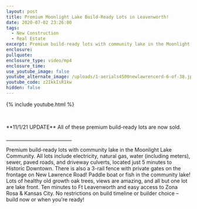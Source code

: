 ```yaml
---
layout: post
title: Premium Moonlight Lake Build-Ready Lots in Leavenworth!
date: 2020-07-02 23:26:00
tags:
  - New Construction
  - Real Estate
excerpt: Premium build-ready lots with community lake in the Moonlight Lake Community.
enclosure:
pullquote:
enclosure_type: video/mp4
enclosure_time:
use_youtube_image: false
youtube_alternate_image: /uploads/1-aerials4500newlawrencerd-6-of-38.jpg
youtube_code: z2IkkIsR1kw
hidden: false
---
```

{% include youtube.html %}

&nbsp;

\*\*11/1/21 UPDATE\*\* All of these premium build-ready lots are now sold.

\_\_\_\_\_\_\_\_\_\_\_\_\_\_\_\_\_\_\_\_\_\_\_\_\_\_\_\_

Premium build-ready lots with community lake in the Moonlight Lake Community. All lots include electricity, natural gas, water (including meters), sewer, paved roads, and driveway culverts, located just 5 minutes to Historic Downtown. There is also a 3-rail fence with private gates on the frontage on New Lawrence Road\! Paddle boat or fish in the community lake\! Lots of healthy old growth oak trees, views are amazing, and all but one lot are lake front. Ten minutes to Ft Leavenworth and easy access to Zona Rosa & Kansas City. No restrictions on build timeline or builder choice – build now or when you're ready\!

&nbsp;

&nbsp;
